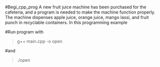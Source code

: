 #Begi_cpp_prog
A new fruit juice machine has been purchased for the cafeteria, and a program is needed to make the machine function properly. 
The machine dispenses apple juice, orange juice, mango lassi, and fruit punch in recyclable containers. 
In this programming example

#Run program with

>g++ main.cpp -o open

#and

> ./open

